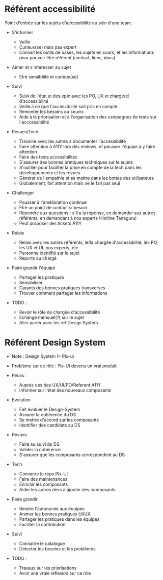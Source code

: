 # Référent accessibilité

Point d'entrée sur les sujets d'accessibilité au sein d'une team.

* S'informer
  * Veille
  * Curieux(se) mais pas expert
  * Connait les outils de bases, les sujets en cours, et les informations pour pouvoir être référent (contact, liens, docs)

* Aimer et s'interesser au sujet
  * Etre sensibilité et curieux(se)

* Suivi
  * Suivi de l'état et des epix avec les PO, UX et chargé(e) d'accessibilité
  * Veille à ce que l'accessibilité soit pris en compte
  * Remonter les besoins ou soucis
  * Aide à la priorisation et à l'organisation des campagnes de tests sur l'acccessibilité

* Revues/Tech
  * Travaille avec les autres à documenter l'accessibilité
  * Faire attention à A11Y lors des reviews, et pousser l'équipe à y faire attention
  * Faire des tests accessibilités
  * S'assurer des bonnes pratiques techniques sur le sujets
  * S'outiller pour faciliter la prise en compte de la tech dans les developpements et les revues
  * Générer de l'empathie et se mettre dans les bottes des utilisateurs
  * Globalement, fait attention mais ne le fait pas seul

* Challenger
  * Pousser à l'amélioration continue
  * Etre un point de contact si besoin
  * Répondre aux questions : s'il a la réponse, en demander aux autres référents, en demandant à nos experts (Hotline Tanaguru)
  * Peut proposer des tickets A11Y

* Relais
  * Relais avec les autres référents, le/la chargée d'accessibilité, les PO, les UX et UI, nos experts, etc.
  * Personne identifié sur le sujet
  * Reports au chargé

* Faire grandir l'équipe
  * Partager les pratiques
  * Sensibiliser
  * Garants des bonnes pratiques transverses
  * Trouver comment partager les informations

* TODO :
  * Revoir le rôle de chargée d'accessibilité
  * Echange mensuel(?) sur le sujet
  * Aller parler avec les ref Design System

# Référent Design System

* Note : Design System != Pix-ui
* Problème sur ce rôle : Pix-UI devenu un vrai produit

* Relais :
  * Auprès des des UX/UI/PO/Referent A11Y
  * Informer sur l'état des nouveaux composants

* Evolution
  * Fait évoluer le Design-System
  * Assurer la cohérence du DS
  * Se mettre d'accord sur les composants
  * Identifier des candidats au DS

* Revues
  * Faire au suivi du DS
  * Valider la cohérence
  * S'assurer que les composants correspondent au DS

* Tech
  * Connaitre le repo Pix-UI
  * Faire des maintenances
  * Enrichir les composants
  * Aider les autres devs à ajouter des composants

* Faire grandir
  * Rendre l'autonomie aux équipes
  * Animer les bonnes pratiques UI/UX
  * Partager les pratiques dans les équipes
  * Faciliter la contribution

* Suivi
  * Connaitre le catalogue
  * Détecter les besoins et les problèmes

* TODO :
  * Travaux sur les priorisations
  * Avoir une vraie réflexion sur ce rôle
